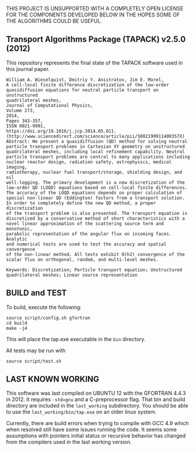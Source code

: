 THIS PROJECT IS UNSUPPORTED WITH A COMPLETELY OPEN LICENSE FOR THE COMPONENTS
DEVELOPED BELOW IN THE HOPES SOME OF THE ALGORITHMS COULD BE USEFUL.

## Transport Algorithms Package (TAPACK) v2.5.0 (2012)

This repository represents the final state of the TAPACK software used in 
this journal paper. 

```
William A. Wieselquist, Dmitriy Y. Anistratov, Jim E. Morel,
A cell-local finite difference discretization of the low-order 
quasidiffusion equations for neutral particle transport on unstructured 
quadrilateral meshes,
Journal of Computational Physics,
Volume 273,
2014,
Pages 343-357,
ISSN 0021-9991,
https://doi.org/10.1016/j.jcp.2014.05.011.
(http://www.sciencedirect.com/science/article/pii/S002199911400357X)
Abstract: We present a quasidiffusion (QD) method for solving neutral 
particle transport problems in Cartesian XY geometry on unstructured 
quadrilateral meshes, including local refinement capability. Neutral 
particle transport problems are central to many applications including 
nuclear reactor design, radiation safety, astrophysics, medical imaging, 
radiotherapy, nuclear fuel transport/storage, shielding design, and oil 
well-logging. The primary development is a new discretization of the 
low-order QD (LOQD) equations based on cell-local finite differences. 
The accuracy of the LOQD equations depends on proper calculation of 
special non-linear QD (Eddington) factors from a transport solution. 
In order to completely define the new QD method, a proper discretization 
of the transport problem is also presented. The transport equation is 
discretized by a conservative method of short characteristics with a 
novel linear approximation of the scattering source term and monotonic, 
parabolic representation of the angular flux on incoming faces. Analytic 
and numerical tests are used to test the accuracy and spatial convergence 
of the non-linear method. All tests exhibit O(h2) convergence of the 
scalar flux on orthogonal, random, and multi-level meshes.

Keywords: Discretization; Particle transport equation; Unstructured 
quadrilateral meshes; Linear source representation
```

## BUILD and TEST

To build, execute the following:

```
source script/config.sh gfortran
cd build
make -j4
```
This will place the tap.exe executable in the `bin` directory.

All tests may be run with
```
source script/test.sh
```

## LAST KNOWN WORKING

This software was last compiled on UBUNTU 12 with the GFORTRAN 4.4.3 
in 2012. It requires `-std=gnu` and a C-preprocessor flag. 
That bin and build directory are included in the `last_working` subdirectory.
You should be able to use the `last_working/bin/tap.exe` on an older linux 
system. 

Currently, there are build errors when trying to compile with GCC 4.9 which 
when resolved still have some issues running the code. It seems some 
assumptions with pointers initial status or recursive behavior has changed
from the compilers used in the last working version. 
 
